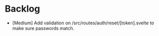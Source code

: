 # Backlog

* [Medium] Add validation on /src/routes/auth/reset/[token].svelte to make sure passwords match.
